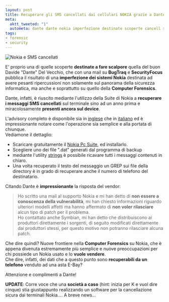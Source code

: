 ```yaml
--- 
layout: post
title: Recuperare gli SMS cancellati dai cellulari NOKIA grazie a Dante
meta: 
  aktt_tweeted: "1"
  autometa: dante dante nokia imperfezione destinate scoperte cancell securityfocus
tags: 
- forensic
- security
---
```

![Nokia e SMS cancellati](http://www.lastknight.com/download//20070516_nokia.gif)

E' proprio una di quelle scoperte **destinate a fare scalpore** quella del buon Davide "Dante" Del Vecchio, che con una mail su **BugTraq** e **SecurityFocus** pubblica il risultato di una **imperfezione dei sistemi Nokia** destinata ad avere pesanti ripercussioni non solamente sul panorama della sicurezza informatica, ma anche e soprattutto su quello della **Computer Forensics**.  
  
Dante, infatti, è riuscito mediante l'utilizzo della Suite di Nokia a **recuperare i messaggi SMS cancellati** sul terminale sino ad un anno prima e miracolosamente **presenti ancora sul device**.  
  
L'advisory completo è disponibile sia in [inglese](http://www.alighieri.org/advisories/retrieving_deleted_sms.txt) che in [italiano](http://www.alighieri.org/advisories/recuperare_sms_cancellati.txt) ed è impressionante notare come l'operazione sia semplice e alla portata di chiunque.  
Vediamone il dettaglio:  
  
*  Scaricare gratuitamente il [Nokia Pc Suite](http://www.nokia.com/pcsuite), ed installarlo.
*  Scegliere uno dei file ".dat" generati dal programma di backup
*  mediante l'utility [strings](http://www.microsoft.com/technet/sysinternals/Miscellaneous/Strings.mspx)  è possibile ricavare tutti i messaggi contenuti in chiaro.
*  Una volta recuperato il testo del messaggio un GREP sui file della directory è in grado di recuperare anche il numero di telefono del destinatario.  
  
Citando Dante è **impressionante** la risposta del vendor:

> Ho scritto una mail al supporto Nokia e mi han detto di **non essere
a conoscenza della vulnerabilità**, mi han chiesto informazioni riguardo
ulteriori modelli affetti ma hanno affermato di **non voler rilasciare**
alcun tipo di patch per il problema.  
> Ho contattato anche Symbian, mi han detto che distribuiscono ai produttori
direttamente i sorgenti, di seguito modificati direttamente dai produttori
stessi, per questo motivo non potranno rilasciare alcuna patch.  
  
Che dire quindi? Nuove frontiere nella **Computer Forensics** su Nokia, che è appena divenuta estremamente più semplice e nuove preoccupazioni per chi possiede un Nokia usato e lo **vuole vendere**.  
Che dire, infatti, dei dati che a questo punto sono **recuperabili da un telefono** venduto ad una asta E-Bay?  
  
Attenzione e complimenti a Dante!  
  
**UPDATE**: Corre voce che una **società a caso** (hint: inizia per K e vuol dire cinque) stia giustappunto realizzando un software per la cancellazione sicura dai terminali Nokia.... A breve news... 
